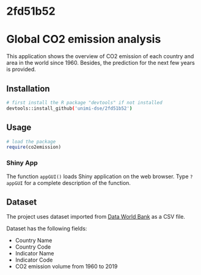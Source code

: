 # 2fd51b52

# Global CO2 emission analysis

This application shows the overview of CO2 emission of each country and area in the world since 1960. Besides, the prediction for the next few years is provided.

## Installation


```bash
# first install the R package "devtools" if not installed
devtools::install_github('unimi-dse/2fd51b52')
```

## Usage

```r
# load the package
require(co2emission)
```
### Shiny App
The function  `appGUI()` loads Shiny application on the web browser. Type `?appGUI` for a complete description of the function. 
## Dataset
The project uses dataset imported from [Data World Bank](https://data.worldbank.org/) as a CSV file.

Dataset has the following fields:
- Country Name
- Country Code
- Indicator Name
- Indicator Code
- CO2 emission volume from 1960 to 2019

